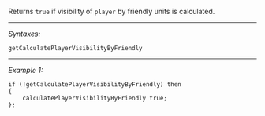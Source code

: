 Returns `true` if visibility of `player` by friendly units is calculated.


---
*Syntaxes:*

`getCalculatePlayerVisibilityByFriendly`

---
*Example 1:*

```sqf
if (!getCalculatePlayerVisibilityByFriendly) then
{
	calculatePlayerVisibilityByFriendly true;
};
```
